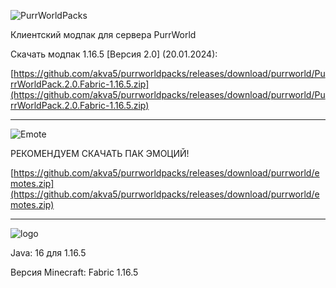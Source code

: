 ![PurrWorldPacks](https://github.com/akva5/purrworldpacks/blob/main/PurrWorldPacks.png)

Клиентский модпак для сервера PurrWorld

Скачать модпак 1.16.5 [Версия 2.0] (20.01.2024):

[https://github.com/akva5/purrworldpacks/releases/download/purrworld/PurrWorldPack.2.0.Fabric-1.16.5.zip](https://github.com/akva5/purrworldpacks/releases/download/purrworld/PurrWorldPack.2.0.Fabric-1.16.5.zip)

-----------------------------------------------------------------------------------------------------

![Emote](https://github.com/akva5/purrworldpacks/blob/main/PW-Emote.png) 

РЕКОМЕНДУЕМ СКАЧАТЬ ПАК ЭМОЦИЙ!

[https://github.com/akva5/purrworldpacks/releases/download/purrworld/emotes.zip](https://github.com/akva5/purrworldpacks/releases/download/purrworld/emotes.zip)

-----------------------------------------------------------------------------------------------------

![logo](https://user-images.githubusercontent.com/75758629/192112078-9bfa4832-823f-4bd1-ab6c-e1480bc2b62b.png)

Java: 16 для 1.16.5

Версия Minecraft: Fabric 1.16.5
